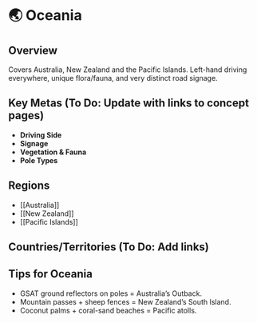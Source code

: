 # 🌏 Oceania

## Overview
Covers Australia, New Zealand and the Pacific Islands. Left-hand driving everywhere, unique flora/fauna, and very distinct road signage.

## Key Metas (To Do: Update with links to concept pages)
- **Driving Side**    
- **Signage**  
- **Vegetation & Fauna**  
- **Pole Types**  

## Regions
- [[Australia]]
- [[New Zealand]]
- [[Pacific Islands]]

## Countries/Territories (To Do: Add links)

## Tips for Oceania
- GSAT ground reflectors on poles = Australia’s Outback.  
- Mountain passes + sheep fences = New Zealand’s South Island.  
- Coconut palms + coral-sand beaches = Pacific atolls.